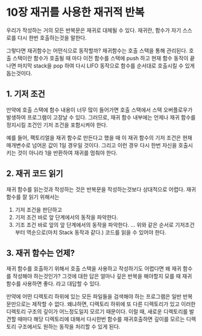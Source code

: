 # 10장 재귀를 사용한 재귀적 반복
우리가 작성하는 거의 모든 반복문은 재귀로 대체될 수 있다.
재귀란, 함수가 자기 스스로를 다시 한번 호출하는것을 말한다.

그렇다면 재귀함수는 어떤식으로 동작할까? 재귀함수는 호출 스택을 통해 관리된다.
호출 스택이란 함수가 호출될 때 마다 이전 함수를 스택에 push 하고 현재 함수 동작이 끝나면 마지막 stack을 pop 하여
다시 LIFO 동작으로 함수를 순서대로 호출시킬 수 있게 돕는것이다.

## 1. 기저 조건
만약에 호출 스택에 함수 내용이 너무 많이 들어가면 호출 스택에서 스택 오버플로우가 발생하여 프로그램이 고장날 수 있다.
그러므로, 재귀 함수 내부에는 언제나 재귀 함수를 정지시킬 조건인 기저 조건을 포함시켜야 한다.

예를 들어, 팩토리얼을 재귀 함수로 만든다고 했을 때 이 재귀 함수의 기저 조건은 현재 매개변수로 넘어온 값이 1일 경우일 것이다.
그리고 이런 경우 다시 한번 자신을 호출시키는 것이 아니라 1을 반환하여 재귀를 멈춰야 한다.

## 2. 재귀 코드 읽기
재귀 함수를 읽는것과 작성하는 것은 반복문을 작성하는것보다 상대적으로 어렵다.
재귀 함수를 잘 읽기 위해서는
1. 기저 조건을 판단하고
2. 기저 조건 바로 앞 단계에서의 동작을 파악한다.
3. 기조 조건 바로 앞의 앞 단계에서의 동작을 파악한다.
...
위와 같은 순서로 기저조건부터 역순으로(마치 Stack 동작과 같다.) 코드를 읽을 수 있어야 한다.

## 3. 재귀 함수는 언제?
재귀 함수를 호출하기 위해서 호출 스택을 사용하고 작성하기도 어렵다면 왜 재귀 함수를 작성해야 하는것인가?
그것에 대한 답은 얼마나 깊은 반복을 해야할지 모를 때 재귀 함수를 사용하면 좋다. 라고 대답할 수 있다.

만약에 어떤 디렉토리 하위에 있는 모든 파일들을 검색해야 하는 프로그램은 일반 반복문만으로는 제작할 수 없다.
왜냐하면, 디렉토리 하위에 또 다른 디렉토리가 있고 이러한 디렉토리 구조의 깊이가 어느정도일지 모르기 때문이다.
이럴 때, 새로운 디렉토리를 발견할 때마다 해당 디렉토리에 대해서 다시한번 함수를 재귀호출하면 깊이를 모르는 디렉토리 구조에서도
원하는 동작을 처리할 수 있게 된다.
